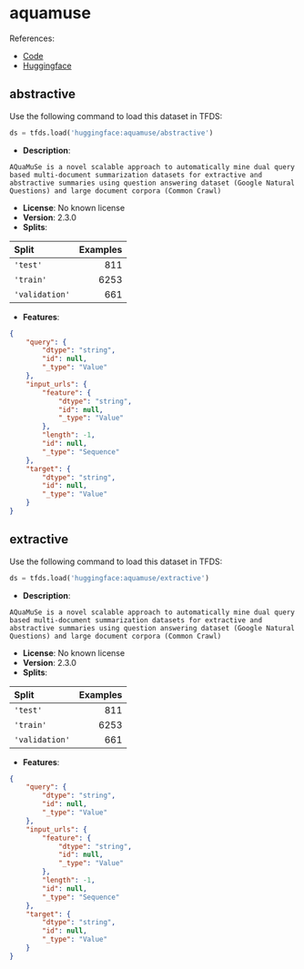 # aquamuse

References:

*   [Code](https://huggingface.co/datasets/aquamuse/tree/main)
*   [Huggingface](https://huggingface.co/datasets/aquamuse)


## abstractive


Use the following command to load this dataset in TFDS:

```python
ds = tfds.load('huggingface:aquamuse/abstractive')
```

*   **Description**:

```
AQuaMuSe is a novel scalable approach to automatically mine dual query based multi-document summarization datasets for extractive and abstractive summaries using question answering dataset (Google Natural Questions) and large document corpora (Common Crawl)
```

*   **License**: No known license
*   **Version**: 2.3.0
*   **Splits**:

Split  | Examples
:----- | -------:
`'test'` | 811
`'train'` | 6253
`'validation'` | 661

*   **Features**:

```json
{
    "query": {
        "dtype": "string",
        "id": null,
        "_type": "Value"
    },
    "input_urls": {
        "feature": {
            "dtype": "string",
            "id": null,
            "_type": "Value"
        },
        "length": -1,
        "id": null,
        "_type": "Sequence"
    },
    "target": {
        "dtype": "string",
        "id": null,
        "_type": "Value"
    }
}
```



## extractive


Use the following command to load this dataset in TFDS:

```python
ds = tfds.load('huggingface:aquamuse/extractive')
```

*   **Description**:

```
AQuaMuSe is a novel scalable approach to automatically mine dual query based multi-document summarization datasets for extractive and abstractive summaries using question answering dataset (Google Natural Questions) and large document corpora (Common Crawl)
```

*   **License**: No known license
*   **Version**: 2.3.0
*   **Splits**:

Split  | Examples
:----- | -------:
`'test'` | 811
`'train'` | 6253
`'validation'` | 661

*   **Features**:

```json
{
    "query": {
        "dtype": "string",
        "id": null,
        "_type": "Value"
    },
    "input_urls": {
        "feature": {
            "dtype": "string",
            "id": null,
            "_type": "Value"
        },
        "length": -1,
        "id": null,
        "_type": "Sequence"
    },
    "target": {
        "dtype": "string",
        "id": null,
        "_type": "Value"
    }
}
```


